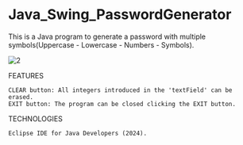# Java_Swing_PasswordGenerator
This is a Java program to generate a password with multiple symbols(Uppercase - Lowercase - Numbers - Symbols).

![2](https://github.com/user-attachments/assets/9ff0e422-0600-43ff-8b8f-924b59170bd2)

FEATURES

    CLEAR button: All integers introduced in the 'textField' can be erased.
    EXIT button: The program can be closed clicking the EXIT button.

TECHNOLOGIES

    Eclipse IDE for Java Developers (2024).
